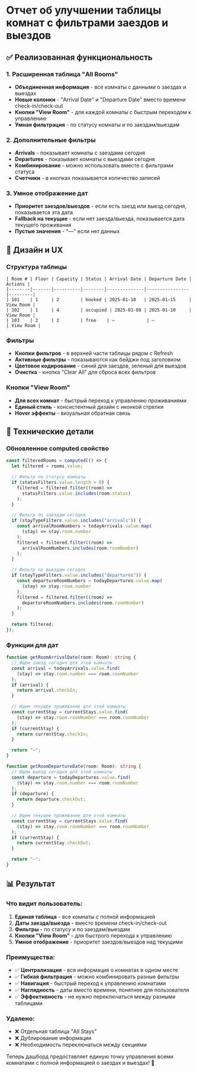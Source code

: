 # Отчет об улучшении таблицы комнат с фильтрами заездов и выездов

## ✅ Реализованная функциональность

### 1. Расширенная таблица "All Rooms"

- **Объединенная информация** - все комнаты с данными о заездах и выездах
- **Новые колонки** - "Arrival Date" и "Departure Date" вместо времени check-in/check-out
- **Кнопки "View Room"** - для каждой комнаты с быстрым переходом к управлению
- **Умная фильтрация** - по статусу комнаты и по заездам/выездам

### 2. Дополнительные фильтры

- **Arrivals** - показывает комнаты с заездами сегодня
- **Departures** - показывает комнаты с выездами сегодня
- **Комбинирование** - можно использовать вместе с фильтрами статуса
- **Счетчики** - в кнопках показывается количество записей

### 3. Умное отображение дат

- **Приоритет заездов/выездов** - если есть заезд или выезд сегодня, показывается эта дата
- **Fallback на текущие** - если нет заезда/выезда, показывается дата текущего проживания
- **Пустые значения** - "—" если нет данных

## 🎨 Дизайн и UX

### Структура таблицы

```
| Room # | Floor | Capacity | Status | Arrival Date | Departure Date | Actions |
|--------|-------|----------|--------|--------------|----------------|---------|
| 101    | 1     | 2        | booked | 2025-01-10   | 2025-01-15     | View Room |
| 102    | 1     | 4        | occupied | 2025-01-08 | 2025-01-10     | View Room |
| 103    | 2     | 2        | free    | —            | —              | View Room |
```

### Фильтры

- **Кнопки фильтров** - в верхней части таблицы рядом с Refresh
- **Активные фильтры** - показываются как бейджи под заголовком
- **Цветовое кодирование** - синий для заездов, зеленый для выездов
- **Очистка** - кнопка "Clear All" для сброса всех фильтров

### Кнопки "View Room"

- **Для всех комнат** - быстрый переход к управлению проживаниями
- **Единый стиль** - консистентный дизайн с иконкой стрелки
- **Hover эффекты** - визуальная обратная связь

## 🔧 Технические детали

### Обновленное computed свойство

```typescript
const filteredRooms = computed(() => {
  let filtered = rooms.value;

  // Фильтр по статусу комнаты
  if (statusFilters.value.length > 0) {
    filtered = filtered.filter((room) =>
      statusFilters.value.includes(room.status)
    );
  }

  // Фильтр по заездам сегодня
  if (stayTypeFilters.value.includes("arrivals")) {
    const arrivalRoomNumbers = todayArrivals.value.map(
      (stay) => stay.room.number
    );
    filtered = filtered.filter((room) =>
      arrivalRoomNumbers.includes(room.roomNumber)
    );
  }

  // Фильтр по выездам сегодня
  if (stayTypeFilters.value.includes("departures")) {
    const departureRoomNumbers = todayDepartures.value.map(
      (stay) => stay.room.number
    );
    filtered = filtered.filter((room) =>
      departureRoomNumbers.includes(room.roomNumber)
    );
  }

  return filtered;
});
```

### Функции для дат

```typescript
function getRoomArrivalDate(room: Room): string {
  // Ищем заезд сегодня для этой комнаты
  const arrival = todayArrivals.value.find(
    (stay) => stay.room.number === room.roomNumber
  );
  if (arrival) {
    return arrival.checkIn;
  }

  // Ищем текущее проживание для этой комнаты
  const currentStay = currentStays.value.find(
    (stay) => stay.room.roomNumber === room.roomNumber
  );
  if (currentStay) {
    return currentStay.checkIn;
  }

  return "—";
}

function getRoomDepartureDate(room: Room): string {
  // Ищем выезд сегодня для этой комнаты
  const departure = todayDepartures.value.find(
    (stay) => stay.room.number === room.roomNumber
  );
  if (departure) {
    return departure.checkOut;
  }

  // Ищем текущее проживание для этой комнаты
  const currentStay = currentStays.value.find(
    (stay) => stay.room.roomNumber === room.roomNumber
  );
  if (currentStay) {
    return currentStay.checkOut;
  }

  return "—";
}
```

## 📊 Результат

### Что видит пользователь:

1. **Единая таблица** - все комнаты с полной информацией
2. **Даты заезда/выезда** - вместо времени check-in/check-out
3. **Фильтры** - по статусу и по заездам/выездам
4. **Кнопки "View Room"** - для быстрого перехода к управлению
5. **Умное отображение** - приоритет заездов/выездов над текущими

### Преимущества:

- ✅ **Централизация** - вся информация о комнатах в одном месте
- ✅ **Гибкая фильтрация** - можно комбинировать разные фильтры
- ✅ **Навигация** - быстрый переход к управлению комнатами
- ✅ **Наглядность** - даты вместо времени, понятнее для пользователя
- ✅ **Эффективность** - не нужно переключаться между разными таблицами

### Удалено:

- ❌ Отдельная таблица "All Stays"
- ❌ Дублирование информации
- ❌ Необходимость переключаться между секциями

Теперь дашборд предоставляет единую точку управления всеми комнатами с полной информацией о заездах и выездах! 🎉



